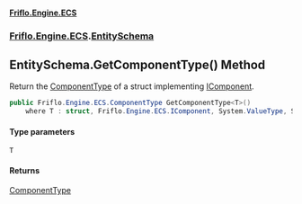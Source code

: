 #### [Friflo.Engine.ECS](index.md 'index')
### [Friflo.Engine.ECS](Friflo.Engine.ECS.md 'Friflo.Engine.ECS').[EntitySchema](EntitySchema.md 'Friflo.Engine.ECS.EntitySchema')

## EntitySchema.GetComponentType<T>() Method

Return the [ComponentType](ComponentType.md 'Friflo.Engine.ECS.ComponentType') of a struct implementing [IComponent](IComponent.md 'Friflo.Engine.ECS.IComponent').

```csharp
public Friflo.Engine.ECS.ComponentType GetComponentType<T>()
    where T : struct, Friflo.Engine.ECS.IComponent, System.ValueType, System.ValueType;
```
#### Type parameters

<a name='Friflo.Engine.ECS.EntitySchema.GetComponentType_T_().T'></a>

`T`

#### Returns
[ComponentType](ComponentType.md 'Friflo.Engine.ECS.ComponentType')